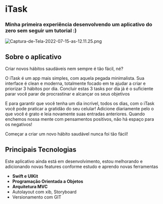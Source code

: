 # iTask
### Minha primeira experiência desenvolvendo um aplicativo do zero sem seguir um tutorial :)

<img src="https://imgkub.com/images/2022/07/15/Captura-de-Tela-2022-07-15-as-12.11.25.png" alt="Captura-de-Tela-2022-07-15-as-12.11.25.png" border="0">

## Sobre o aplicativo
Criar novos hábitos saudáveis nem sempre é tão fácil, né?

O iTask é um app mais simples, com aquela pegada minimalista. 
Sua interface é clean e moderna, totalmente focado em te ajudar a criar e priorizar 3 hábitos por dia.
Concluir estas 3 tasks por dia já é o suficiente parar você parar de procrastinar e alcançar os seus objetivos

E para garantir que você tenha um dia incrível, todos os dias, com o iTask você pode praticar a gratidão do seu celular!
Adicione diariamente pelo o que você é grato e leia novamente suas entradas anteriores. Quando enchemos nossa mente com pensamentos positivos, não há espaço para os negativos!

Começar a criar um novo hábito saudável nunca foi tão fácil!

## Principais Tecnologias

Este aplicativo ainda está em desenvolvimento, estou melhorando e adicionando novas features conforme estudo e aprendo novas ferramentas

- <b>Swift e UIKit</b>
- <b> Programação Orientada a Objetos</b>
- <b>Arquitetura MVC</b>
- Autolayout com xib, Storyboard
- Versionamento com GIT

